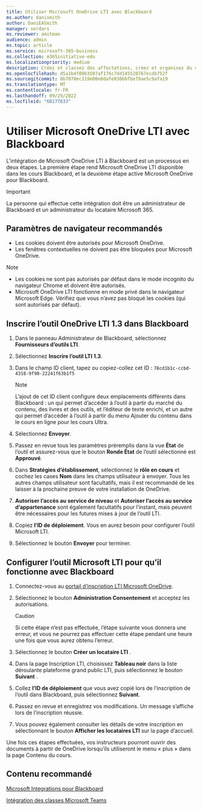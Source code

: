 ```yaml
---
title: Utiliser Microsoft OneDrive LTI avec Blackboard
ms.author: danismith
author: DaniEASmith
manager: serdars
ms.reviewer: amitman
audience: admin
ms.topic: article
ms.service: microsoft-365-business
ms.collection: m365initiative-edu
ms.localizationpriority: medium
description: Créez et classez des affectations, créez et organisez du contenu de cours, et collaborez sur des fichiers en temps réel avec la nouvelle interopérabilité des outils d’apprentissage Microsoft OneDrive pour Blackboard.
ms.openlocfilehash: d5a1b4f08b3507af176c7dd145520767ecdb752f
ms.sourcegitcommit: 0b7070ec119e00e0dafe030bbfbef0ae5c9afa19
ms.translationtype: MT
ms.contentlocale: fr-FR
ms.lasthandoff: 09/29/2022
ms.locfileid: "68177633"
---
```

# <a name="use-microsoft-onedrive-lti-with-blackboard"></a>Utiliser Microsoft OneDrive LTI avec Blackboard

L’intégration de Microsoft OneDrive LTI à Blackboard est un processus en deux étapes. La première étape rend Microsoft OneDrive LTI disponible dans les cours Blackboard, et la deuxième étape active Microsoft OneDrive pour Blackboard.

> [!IMPORTANT]
> La personne qui effectue cette intégration doit être un administrateur de Blackboard et un administrateur du locataire Microsoft 365.

## <a name="recommended-browser-settings"></a>Paramètres de navigateur recommandés

- Les cookies doivent être autorisés pour Microsoft OneDrive.
- Les fenêtres contextuelles ne doivent pas être bloquées pour Microsoft OneDrive.

> [!NOTE]
>
> - Les cookies ne sont pas autorisés par défaut dans le mode incognito du navigateur Chrome et doivent être autorisés.
> - Microsoft OneDrive LTI fonctionne en mode privé dans le navigateur Microsoft Edge. Vérifiez que vous n’avez pas bloqué les cookies (qui sont autorisés par défaut).

## <a name="register-the-onedrive-lti-13-tool-in-blackboard"></a>Inscrire l’outil OneDrive LTI 1.3 dans Blackboard

1. Dans le panneau Administrateur de Blackboard, sélectionnez **Fournisseurs d’outils LTI**.
2. Sélectionnez **Inscrire l’outil LTI 1.3**.
3. Dans le champ ID client, tapez ou copiez-collez cet ID : ``78cd1b1c-ccbd-4318-9f90-22241f63b1f5``

   > [!NOTE]
   > L’ajout de cet ID client configure deux emplacements différents dans Blackboard : un qui permet d’accéder à l’outil à partir du marché du contenu, des livres et des outils, et l’éditeur de texte enrichi, et un autre qui permet d’accéder à l’outil à partir du menu Ajouter du contenu dans le cours en ligne pour les cours Ultra.

4. Sélectionnez **Envoyer**.
5. Passez en revue tous les paramètres préremplis dans la vue **État** de l’outil et assurez-vous que le bouton **Ronde État** de l’outil sélectionné est **Approuvé**.
6. Dans **Stratégies d’établissement**, sélectionnez le **rôle en cours** et cochez les cases **Nom** dans les champs utilisateur à envoyer. Tous les autres champs utilisateur sont facultatifs, mais il est recommandé de les laisser à la prochaine preuve de votre installation de OneDrive.
7. **Autoriser l’accès au service de niveau** et **Autoriser l’accès au service d’appartenance** sont également facultatifs pour l’instant, mais peuvent être nécessaires pour les futures mises à jour de l’outil LTI.
8. Copiez **l’ID de déploiement**. Vous en aurez besoin pour configurer l’outil Microsoft LTI.
9. Sélectionnez le bouton **Envoyer** pour terminer.

## <a name="configure-the-microsoft-lti-tool-to-work-with-blackboard"></a>Configurer l’outil Microsoft LTI pour qu’il fonctionne avec Blackboard

1. Connectez-vous au [portail d’inscription LTI Microsoft OneDrive](https://onedrivelti.microsoft.com/admin).
2. Sélectionnez le bouton **Administration Consentement** et acceptez les autorisations.

    > [!CAUTION]
    > Si cette étape n’est pas effectuée, l’étape suivante vous donnera une erreur, et vous ne pourrez pas effectuer cette étape pendant une heure une fois que vous aurez obtenu l’erreur.

3. Sélectionnez le bouton **Créer un locataire LTI** .
4. Dans la page Inscription LTI, choisissez **Tableau noir** dans la liste déroulante plateforme grand public LTI, puis sélectionnez le bouton **Suivant** .
5. Collez **l’ID de déploiement** que vous avez copié lors de l’inscription de l’outil dans Blackboard, puis sélectionnez **Suivant**.
6. Passez en revue et enregistrez vos modifications. Un message s’affiche lors de l’inscription réussie.
7. Vous pouvez également consulter les détails de votre inscription en sélectionnant le bouton **Afficher les locataires LTI** sur la page d’accueil.

Une fois ces étapes effectuées, vos instructeurs pourront ouvrir des documents à partir de OneDrive lorsqu’ils utiliseront le menu « plus » dans la page Contenu du cours.

## <a name="recommended-content"></a>Contenu recommandé

[Microsoft Integrations pour Blackboard](https://help.blackboard.com/Learn/Administrator/SaaS/Integrations/Microsoft)

[Intégration des classes Microsoft Teams](https://help.blackboard.com/Learn/Administrator/SaaS/Integrations/Microsoft_Classes)
